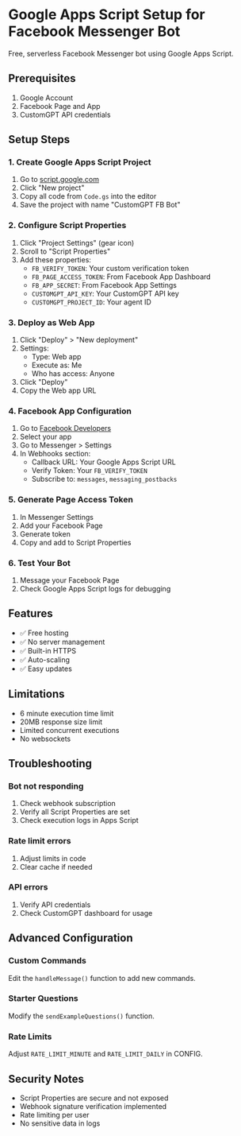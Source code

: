 # Google Apps Script Setup for Facebook Messenger Bot

Free, serverless Facebook Messenger bot using Google Apps Script.

## Prerequisites
1. Google Account
2. Facebook Page and App
3. CustomGPT API credentials

## Setup Steps

### 1. Create Google Apps Script Project
1. Go to [script.google.com](https://script.google.com)
2. Click "New project"
3. Copy all code from `Code.gs` into the editor
4. Save the project with name "CustomGPT FB Bot"

### 2. Configure Script Properties
1. Click "Project Settings" (gear icon)
2. Scroll to "Script Properties"
3. Add these properties:
   - `FB_VERIFY_TOKEN`: Your custom verification token
   - `FB_PAGE_ACCESS_TOKEN`: From Facebook App Dashboard
   - `FB_APP_SECRET`: From Facebook App Settings
   - `CUSTOMGPT_API_KEY`: Your CustomGPT API key
   - `CUSTOMGPT_PROJECT_ID`: Your agent ID

### 3. Deploy as Web App
1. Click "Deploy" > "New deployment"
2. Settings:
   - Type: Web app
   - Execute as: Me
   - Who has access: Anyone
3. Click "Deploy"
4. Copy the Web app URL

### 4. Facebook App Configuration
1. Go to [Facebook Developers](https://developers.facebook.com)
2. Select your app
3. Go to Messenger > Settings
4. In Webhooks section:
   - Callback URL: Your Google Apps Script URL
   - Verify Token: Your `FB_VERIFY_TOKEN`
   - Subscribe to: `messages`, `messaging_postbacks`

### 5. Generate Page Access Token
1. In Messenger Settings
2. Add your Facebook Page
3. Generate token
4. Copy and add to Script Properties

### 6. Test Your Bot
1. Message your Facebook Page
2. Check Google Apps Script logs for debugging

## Features
- ✅ Free hosting
- ✅ No server management
- ✅ Built-in HTTPS
- ✅ Auto-scaling
- ✅ Easy updates

## Limitations
- 6 minute execution time limit
- 20MB response size limit
- Limited concurrent executions
- No websockets

## Troubleshooting

### Bot not responding
1. Check webhook subscription
2. Verify all Script Properties are set
3. Check execution logs in Apps Script

### Rate limit errors
1. Adjust limits in code
2. Clear cache if needed

### API errors
1. Verify API credentials
2. Check CustomGPT dashboard for usage

## Advanced Configuration

### Custom Commands
Edit the `handleMessage()` function to add new commands.

### Starter Questions
Modify the `sendExampleQuestions()` function.

### Rate Limits
Adjust `RATE_LIMIT_MINUTE` and `RATE_LIMIT_DAILY` in CONFIG.

## Security Notes
- Script Properties are secure and not exposed
- Webhook signature verification implemented
- Rate limiting per user
- No sensitive data in logs